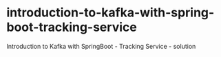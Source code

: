 # introduction-to-kafka-with-spring-boot-tracking-service
Introduction to Kafka with SpringBoot - Tracking Service - solution